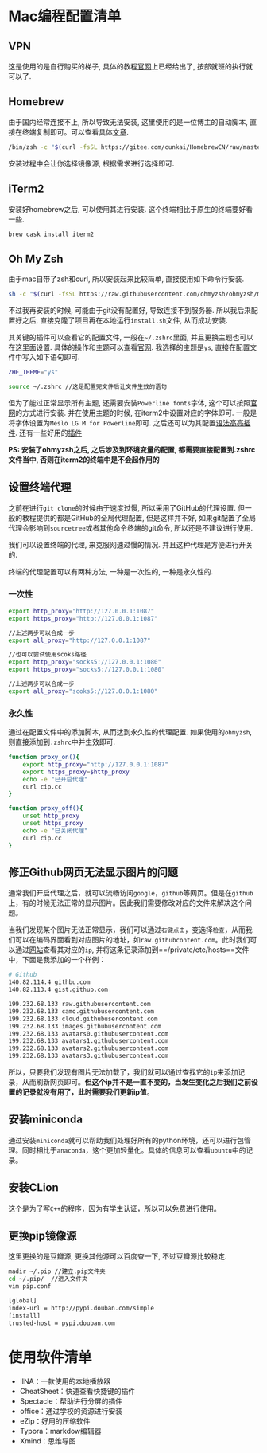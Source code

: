 # Mac编程配置清单

## VPN

这是使用的是自行购买的梯子, 具体的教程[官网](https://msmsm.xyz/clientarea.php?action=services)上已经给出了, 按部就班的执行就可以了.

## Homebrew

由于国内经常连接不上, 所以导致无法安装, 这里使用的是一位博主的自动脚本, 直接在终端复制即可。可以查看具体[文章](https://zhuanlan.zhihu.com/p/111014448).

```bash
/bin/zsh -c "$(curl -fsSL https://gitee.com/cunkai/HomebrewCN/raw/master/Homebrew.sh)"
```

安装过程中会让你选择镜像源, 根据需求进行选择即可.

## iTerm2

安装好homebrew之后, 可以使用其进行安装. 这个终端相比于原生的终端要好看一些.

```bash
brew cask install iterm2
```

## Oh My Zsh

由于mac自带了zsh和curl, 所以安装起来比较简单, 直接使用如下命令行安装.

```bash
sh -c "$(curl -fsSL https://raw.githubusercontent.com/ohmyzsh/ohmyzsh/master/tools/install.sh)"
```

不过我再安装的时候, 可能由于git没有配置好, 导致连接不到服务器. 所以我后来配置好之后, 直接克隆了项目再在本地运行`install.sh`文件, 从而成功安装.

其关键的插件可以查看它的配置文件, 一般在`~/.zshrc`里面, 并且更换主题也可以在这里面设置. 具体的操作和主题可以查看[官网](https://github.com/ohmyzsh/ohmyzsh). 我选择的主题是`ys`, 直接在配置文件中写入如下语句即可.

```bash
ZHE_THEME="ys"

source ~/.zshrc //这是配置完文件后让文件生效的语句
```

但为了能过正常显示所有主题, 还需要安装`Powerline fonts`字体, 这个可以按照[官网](https://github.com/powerline/fonts)的方式进行安装. 并在使用主题的时候, 在iterm2中设置对应的字体即可. 一般是将字体设置为`Meslo LG M for Powerline`即可.  之后还可以为其配置[语法高亮插件](https://github.com/zsh-users/zsh-syntax-highlighting). 还有一些好用的[插件](https://www.jianshu.com/p/ba782b57ae96)

**PS: 安装了ohmyzsh之后, 之后涉及到环境变量的配置, 都需要直接配置到.zshrc文件当中, 否则在iterm2的终端中是不会起作用的**

## 设置终端代理

之前在进行`git clone`的时候由于速度过慢, 所以采用了GitHub的代理设置. 但一般的教程提供的都是GitHub的全局代理配置, 但是这样并不好, 如果git配置了全局代理会影响到`sourcetree`或者其他命令终端的git命令, 所以还是不建议进行使用.

我们可以设置终端的代理, 来克服网速过慢的情况. 并且这种代理是方便进行开关的.

终端的代理配置可以有两种方法, 一种是一次性的, 一种是永久性的.

### 一次性

```bash
export http_proxy="http://127.0.0.1:1087"
export https_proxy="http://127.0.0.1:1087"

//上述两步可以合成一步
export all_proxy="http://127.0.0.1:1087"

//也可以尝试使用scoks路径
export http_proxy="socks5://127.0.0.1:1080"
export https_proxy="socks5://127.0.0.1:1080"

//上述两步可以合成一步
export all_proxy="scoks5://127.0.0.1:1080"
```

### 永久性

通过在配置文件中的添加脚本, 从而达到永久性的代理配置. 如果使用的`ohmyzsh`, 则直接添加到`.zshrc`中并生效即可.

```bash
function proxy_on(){
	export http_proxy="http://127.0.0.1:1087"
	export https_proxy=$http_proxy
	echo -e "已开启代理"
	curl cip.cc
}

function proxy_off(){
	unset http_proxy
	unset https_proxy
	echo -e "已关闭代理"
	curl cip.cc
}
```

## 修正Github网页无法显示图片的问题

通常我们开启代理之后，就可以流畅访问`google`，`github`等网页。但是在`github`上，有的时候无法正常的显示图片。因此我们需要修改对应的文件来解决这个问题。

当我们发现某个图片无法正常显示，我们可以通过`右键点击`，变选择`检查`，从而我们可以在编码界面看到对应图片的地址，如`raw.githubcontent.com`。此时我们可以通过[网站](https://githubusercontent.com.ipaddress.com/avatars0.githubusercontent.com)查看其对应的`ip`, 并将这条记录添加到==/private/etc/hosts==文件中，下面是我添加的一个样例：

```bash
# Github
140.82.114.4 githbu.com
140.82.113.4 gist.github.com

199.232.68.133 raw.githubusercontent.com
199.232.68.133 camo.githubusercontent.com
199.232.68.133 cloud.githubusercontent.com
199.232.68.133 images.githubusercontent.com
199.232.68.133 avatars0.githubusercontent.com
199.232.68.133 avatars1.githubusercontent.com
199.232.68.133 avatars2.githubusercontent.com
199.232.68.133 avatars3.githubusercontent.com
```

所以，只要我们发现有图片无法加载了，我们就可以通过查找它的`ip`来添加记录，从而刷新网页即可。**但这个ip并不是一直不变的，当发生变化之后我们之前设置的记录就没有用了，此时需要我们更新ip值**。

## 安装miniconda

通过安装`miniconda`就可以帮助我们处理好所有的python环境，还可以进行包管理。同时相比于`anaconda`，这个更加轻量化。具体的信息可以查看`ubuntu`中的记录。

## 安装CLion

这个是为了写`C++`的程序，因为有学生认证，所以可以免费进行使用。

## 更换pip镜像源

这里更换的是豆瓣源, 更换其他源可以百度查一下, 不过豆瓣源比较稳定.

```bash
madir ~/.pip //建立.pip文件夹
cd ~/.pip/	//进入文件夹
vim pip.conf

[global]
index-url = http://pypi.douban.com/simple
[install]
trusted-host = pypi.douban.com
```



# 使用软件清单

- IINA：一款使用的本地播放器
- CheatSheet：快速查看快捷键的插件
- Spectacle：帮助进行分屏的插件
- office：通过学校的资源进行安装
- eZip：好用的压缩软件
- Typora：markdow编辑器
- Xmind：思维导图